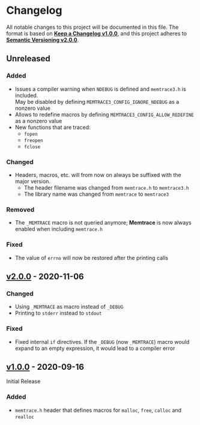 <!--
  Copyright (c) 2021 Michael Federczuk
  SPDX-License-Identifier: CC-BY-SA-4.0
-->

<!-- markdownlint-disable no-duplicate-heading -->

# Changelog #

All notable changes to this project will be documented in this file.
The format is based on [**Keep a Changelog v1.0.0**](https://keepachangelog.com/en/1.0.0/),
and this project adheres to [**Semantic Versioning v2.0.0**](https://semver.org/spec/v2.0.0.html).

## Unreleased ##

### Added ###

* Issues a compiler warning when `NDEBUG` is defined and `memtrace3.h` is included.  
  May be disabled by defining `MEMTRACE3_CONFIG_IGNORE_NDEBUG` as a nonzero value
* Allows to redefine macros by defining `MEMTRACE3_CONFIG_ALLOW_REDEFINE` as a nonzero value
* New functions that are traced:
  * `fopen`
  * `freopen`
  * `fclose`

### Changed ###

* Headers, macros, etc. will from now on always be suffixed with the major version.
  * The header filename was changed from `memtrace.h` to `memtrace3.h`
  * The library name was changed from `memtrace` to `memtrace3`

### Removed ###

* The `_MEMTRACE` macro is not queried anymore; **Memtrace** is now always enabled when including `memtrace.h`

### Fixed ###

* The value of `errno` will now be restored after the printing calls

## [v2.0.0] - 2020-11-06 ##

[v2.0.0]: https://github.com/mfederczuk/memtrace/releases/v2.0.0

### Changed ###

* Using `_MEMTRACE` as macro instead of `_DEBUG`
* Printing to `stderr` instead to `stdout`

### Fixed ###

* Fixed internal `if` directives.
  If the `_DEBUG` (now `_MEMTRACE`) macro would expand to an empty expression, it would lead to a compiler error

## [v1.0.0] - 2020-09-16 ##

[v1.0.0]: https://github.com/mfederczuk/memtrace/releases/v1.0.0

Initial Release

### Added ###

* `memtrace.h` header that defines macros for `malloc`, `free`, `calloc` and `realloc`
